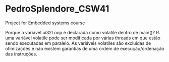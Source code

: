# PedroSplendore_CSW41
Project for Embedded systems course

Porque a variável ui32Loop é declarada como volatile dentro de main()?
R. uma variável volatile pode ser modificada por várias threads em que estão sendo executadas em paralelo. As variáveis volatiles são excluidas de otimizações e não existem garantias de uma ordem de execução/ordenação das instruções.